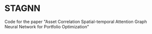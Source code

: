 # STAGNN
Code for the paper "Asset Correlation Spatial-temporal Attention Graph Neural Network for Portfolio Optimization"
